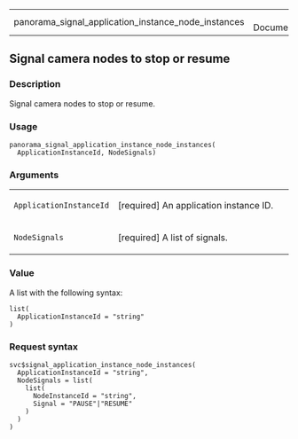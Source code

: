 <table style="width: 100%;">
<tbody>
<tr class="odd">
<td>panorama_signal_application_instance_node_instances</td>
<td style="text-align: right;">R Documentation</td>
</tr>
</tbody>
</table>

## Signal camera nodes to stop or resume

### Description

Signal camera nodes to stop or resume.

### Usage

    panorama_signal_application_instance_node_instances(
      ApplicationInstanceId, NodeSignals)

### Arguments

<table>
<colgroup>
<col style="width: 35%" />
<col style="width: 65%" />
</colgroup>
<tbody>
<tr class="odd">
<td><code
id="panorama_signal_application_instance_node_instances_:_ApplicationInstanceId">ApplicationInstanceId</code></td>
<td><p>[required] An application instance ID.</p></td>
</tr>
<tr class="even">
<td><code
id="panorama_signal_application_instance_node_instances_:_NodeSignals">NodeSignals</code></td>
<td><p>[required] A list of signals.</p></td>
</tr>
</tbody>
</table>

### Value

A list with the following syntax:

    list(
      ApplicationInstanceId = "string"
    )

### Request syntax

    svc$signal_application_instance_node_instances(
      ApplicationInstanceId = "string",
      NodeSignals = list(
        list(
          NodeInstanceId = "string",
          Signal = "PAUSE"|"RESUME"
        )
      )
    )
